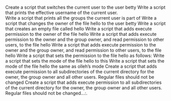 Create a script that switches the current user to the user betty
Write a script that prints the effective username of the current user.	
Write a script that prints all the groups the current user is part of
Write a script that changes the owner of the file hello to the user betty
Write a script that creates an empty file called hello
Write a script that adds execute permission to the owner of the file hello
Write a script that adds execute permission to the owner and the group owner, and read permission to other users, to the file hello
Write a script that adds execute permission to the owner and the group owner, and read permission to other users, to the file hello
Write a script that sets the permission to the file hello as follows:
Write a script that sets the mode of the file hello to this
Write a script that sets the mode of the file hello the same as olleh’s mode
Create a script that adds execute permission to all subdirectories of the current directory for the owner, the group owner and all other users. Regular files should not be changed
Create a script that adds execute permission to all subdirectories of the current directory for the owner, the group owner and all other users. Regular files should not be changed...:.
